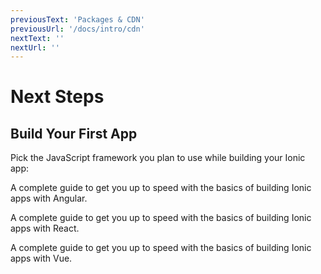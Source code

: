 ```yaml
---
previousText: 'Packages & CDN'
previousUrl: '/docs/intro/cdn'
nextText: ''
nextUrl: ''
---
```


# Next Steps

## Build Your First App

Pick the JavaScript framework you plan to use while building your Ionic app:

<docs-cards> <docs-card header="Start with Angular" href="/docs/angular/your-first-app" icon="/docs/assets/icons/logo-angular-icon.png"> <p>A complete guide to get you up to speed with the basics of building Ionic apps with Angular.</p>
  </docs-card>

  <docs-card header="Start with React" href="/docs/react/your-first-app" icon="/docs/assets/icons/logo-react-icon.png"> <p>A complete guide to get you up to speed with the basics of building Ionic apps with React.</p>
  </docs-card>

  <docs-card class="disabled" header="Start with Vue (soon)" href="" icon="/docs/assets/icons/logo-vue-icon.png"> <p>A complete guide to get you up to speed with the basics of building Ionic apps with Vue.</p>
  </docs-card> </docs-cards>